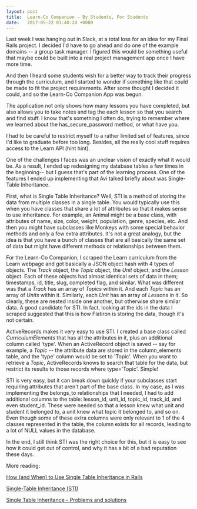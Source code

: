 ```yaml
---
layout: post
title:  Learn-Co Companion - By Students, For Students
date:   2017-05-22 01:40:24 +0000
---
```



Last week I was hanging out in Slack, at a total loss for an idea for my Final Rails project.  I decided I'd have to go ahead and do one of the example domains -- a group task manager.  I figured this would be something useful that maybe could be built into a real project management app once I have more time.

And then I heard some students wish for a better way to track their progress through the curriculum, and I started to wonder if something like that could be made to fit the project requirements.  After some thought I decided it could, and so the Learn-Co Companion App was begun.

The application not only shows how many lessons you have completed, but also allows you to take notes and tag the each lesson so that you search and find stuff.  I know that's something I often do, trying to remember where we learned about the has_secure_password method, or what have you.

I had to be careful to restrict myself to a rather limited set of features, since I'd like to graduate before too long.  Besides, all the really cool stuff requires access to the Learn API (hint hint).

One of the challenges I faces was an unclear vision of exactly what it would be.  As a result, I ended up redesigning my database tables a few times in the beginning-- but I guess that's part of the learning process.  One of the features I ended up implementing that Avi talked briefly about was Single-Table Inheritance.

First, what is Single Table Inheritance?  Well, STI is a method of storing the data from multiple classes in a single table.  You would typically use this when you have classes that share a lot of attributes so that it makes sense to use inheritance.  For example, an Animal might be a base class, with attributes of name, size, color, weight, population, genre, species, etc.  And then you might have subclasses like Monkeys with some special behavior methods and only a few extra attributes. It's not a great analogy, but the idea is that you have a bunch of classes that are all basically the same set of data but might have different methods or relationships between them.

For the Learn-Co Companion, I scraped the Learn curriculum from the Learn webpage and got basically a JSON object hash with 4 types of objects.  The *Track* object, the *Topic* object, the *Unit* object, and the *Lesson* object.  Each of these objects had almost identical sets of data in them; timestamps, id, title, slug, completed flag, and similar.  What was different was that a *Track* has an array of *Topics* within it.  And each *Topic* has an array of *Units* within it.  Similarly, each *Unit* has an array of *Lessons* in it.  So clearly, these are nested inside one another, but otherwise share similar data.  A good candidate for STI.  In fact, looking at the ids in the data I scraped suggested that this is how Flatiron is storing the data, though it's not certain.

ActiveRecords makes it very easy to use STI.  I created a base class called *CurriculumElements* that has all the attributes in it, plus an additional column called 'type'.  When an ActiveRecord object is saved -- say for example, a *Topic* -- the attribute data are stored in the column_elements table, and the 'type' column would be set to 'Topic'.  When you want to retrieve a *Topic*, ActiveRecords knows to search that table for the data, but restrict its results to those records where type='Topic'.  Simple!

STI is very easy, but it can break down quickly if your subclasses start requiring attributes that aren't part of the base class.  In my case, as I was implementing the belongs_to relationships that I needed, I had to add additional columns to the table: lesson_id, unit_id, topic_id, track_id, and even student_id.  These were needed so that a lesson knew what unit and student it belonged to, a unit knew what topic it belonged to, and so on.  Even though some of these extra columns were only relevant to 1 of the 4 classes represented in the table, the column exists for all records, leading to a lot of NULL values in the database.

In the end, I still think STI was the right choice for this, but it is easy to see how it could get out of control, and why it has a bit of a bad reputation these days.

More reading:

[How (and When) to Use Single Table Inheritance in Rails](http://eewang.github.io/blog/2013/03/12/how-and-when-to-use-single-table-inheritance-in-rails/)

[Single-Table Inheritance (STI)](http://www.informit.com/articles/article.aspx?p=2220311&seqNum=4)

[Single Table Inheritance - Problems and solutions](http://blog.arkency.com/2013/07/sti/)

